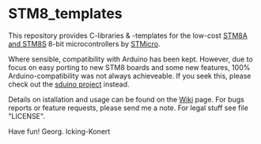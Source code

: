 STM8_templates
=================

This repository provides C-libraries & -templates for the low-cost [STM8A and STM8S](https://en.wikipedia.org/wiki/STM8) 8-bit microcontrollers by [STMicro](http://st.com).

Where sensible, compatibility with Arduino has been kept. However, due to focus on easy porting to new STM8 boards and some new features, 100% Arduino-compatibility was not always achieveable. If you seek this, please check out the [sduino project](https://github.com/tenbaht/sduino) instead. 

Details on istallation and usage can be found on the [Wiki](https://github.com/gicking/STM8_templates/wiki) page. For bugs reports or feature requests, please send me a note. For legal stuff see file "LICENSE".

Have fun!
Georg. Icking-Konert

